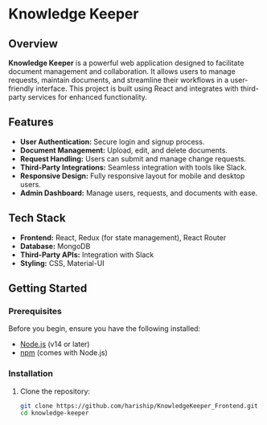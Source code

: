 # Knowledge Keeper

## Overview

**Knowledge Keeper** is a powerful web application designed to facilitate document management and collaboration. It allows users to manage requests, maintain documents, and streamline their workflows in a user-friendly interface. This project is built using React and integrates with third-party services for enhanced functionality.

## Features

- **User Authentication:** Secure login and signup process.
- **Document Management:** Upload, edit, and delete documents.
- **Request Handling:** Users can submit and manage change requests.
- **Third-Party Integrations:** Seamless integration with tools like Slack.
- **Responsive Design:** Fully responsive layout for mobile and desktop users.
- **Admin Dashboard:** Manage users, requests, and documents with ease.

## Tech Stack

- **Frontend:** React, Redux (for state management), React Router
- **Database:** MongoDB
- **Third-Party APIs:** Integration with Slack
- **Styling:** CSS, Material-UI

## Getting Started

### Prerequisites

Before you begin, ensure you have the following installed:

- [Node.js](https://nodejs.org/) (v14 or later)
- [npm](https://www.npmjs.com/) (comes with Node.js)

### Installation

1. Clone the repository:
   ```bash
   git clone https://github.com/hariship/KnowledgeKeeper_Frontend.git
   cd knowledge-keeper
